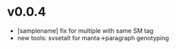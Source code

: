 v0.0.4
======
+ [samplename] fix for multiple with same SM tag
+ new tools: svsetalt for manta->paragraph genotyping
